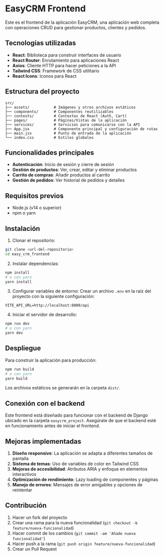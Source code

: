 # EasyCRM Frontend

Este es el frontend de la aplicación EasyCRM, una aplicación web completa con operaciones CRUD para gestionar productos, clientes y pedidos.

## Tecnologías utilizadas

- **React**: Biblioteca para construir interfaces de usuario
- **React Router**: Enrutamiento para aplicaciones React
- **Axios**: Cliente HTTP para hacer peticiones a la API
- **Tailwind CSS**: Framework de CSS utilitario
- **React Icons**: Iconos para React

## Estructura del proyecto

```
src/
├── assets/           # Imágenes y otros archivos estáticos
├── components/       # Componentes reutilizables
├── contexts/         # Contextos de React (Auth, Cart)
├── pages/            # Páginas/Vistas de la aplicación
├── services/         # Servicios para comunicarse con la API
├── App.jsx           # Componente principal y configuración de rutas
├── main.jsx          # Punto de entrada de la aplicación
└── index.css         # Estilos globales
```

## Funcionalidades principales

- **Autenticación**: Inicio de sesión y cierre de sesión
- **Gestión de productos**: Ver, crear, editar y eliminar productos
- **Carrito de compras**: Añadir productos al carrito
- **Gestión de pedidos**: Ver historial de pedidos y detalles

## Requisitos previos

- Node.js (v14 o superior)
- npm o yarn

## Instalación

1. Clonar el repositorio:
```bash
git clone <url-del-repositorio>
cd easy_crm_frontend
```

2. Instalar dependencias:
```bash
npm install
# o con yarn
yarn install
```

3. Configurar variables de entorno:
Crear un archivo `.env` en la raíz del proyecto con la siguiente configuración:
```
VITE_API_URL=http://localhost:8000/api
```

4. Iniciar el servidor de desarrollo:
```bash
npm run dev
# o con yarn
yarn dev
```

## Despliegue

Para construir la aplicación para producción:

```bash
npm run build
# o con yarn
yarn build
```

Los archivos estáticos se generarán en la carpeta `dist/`.

## Conexión con el backend

Este frontend está diseñado para funcionar con el backend de Django ubicado en la carpeta `easycrm_project`. Asegúrate de que el backend esté en funcionamiento antes de iniciar el frontend.

## Mejoras implementadas

1. **Diseño responsive**: La aplicación se adapta a diferentes tamaños de pantalla
2. **Sistema de temas**: Uso de variables de color en Tailwind CSS
3. **Mejoras de accesibilidad**: Atributos ARIA y enfoque en elementos interactivos
4. **Optimización de rendimiento**: Lazy loading de componentes y páginas
5. **Manejo de errores**: Mensajes de error amigables y opciones de reintentar

## Contribución

1. Hacer un fork del proyecto
2. Crear una rama para la nueva funcionalidad (`git checkout -b feature/nueva-funcionalidad`)
3. Hacer commit de los cambios (`git commit -am 'Añade nueva funcionalidad'`)
4. Hacer push a la rama (`git push origin feature/nueva-funcionalidad`)
5. Crear un Pull Request
